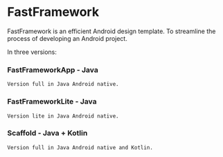 # FastFramework
FastFramework is an efficient Android design template. To streamline the process of developing an Android project.

In three versions:

### FastFrameworkApp - Java
    Version full in Java Android native.
    
### FastFrameworkLite - Java
    Version lite in Java Android native.

### Scaffold - Java + Kotlin
    Version full in Java Android native and Kotlin.

